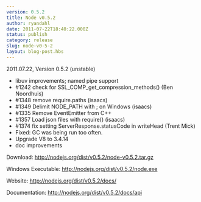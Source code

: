 ```yaml
---
version: 0.5.2
title: Node v0.5.2
author: ryandahl
date: 2011-07-22T18:40:22.000Z
status: publish
category: release
slug: node-v0-5-2
layout: blog-post.hbs
---
```


2011.07.22, Version 0.5.2 (unstable)
<ul><li>libuv improvements; named pipe support
<li>#1242 check for SSL_COMP_get_compression_methods() (Ben Noordhuis)
<li>#1348 remove require.paths (isaacs)
<li>#1349 Delimit NODE_PATH with ; on Windows (isaacs)
<li>#1335 Remove EventEmitter from C++
<li>#1357 Load json files with require() (isaacs)
<li>#1374 fix setting ServerResponse.statusCode in writeHead (Trent Mick)
<li>Fixed: GC was being run too often.
<li>Upgrade V8 to 3.4.14
<li>doc improvements</ul>

Download: <a href="http://nodejs.org/dist/v0.5.2/node-v0.5.2.tar.gz">http://nodejs.org/dist/v0.5.2/node-v0.5.2.tar.gz</a>

Windows Executable: <a href="http://nodejs.org/dist/v0.5.2/node.exe">http://nodejs.org/dist/v0.5.2/node.exe</a>

Website: <a href="http://nodejs.org/dist/v0.5.2/docs/">http://nodejs.org/dist/v0.5.2/docs/</a>

Documentation: <a href="http://nodejs.org/dist/v0.5.2/docs/api">http://nodejs.org/dist/v0.5.2/docs/api</a>
